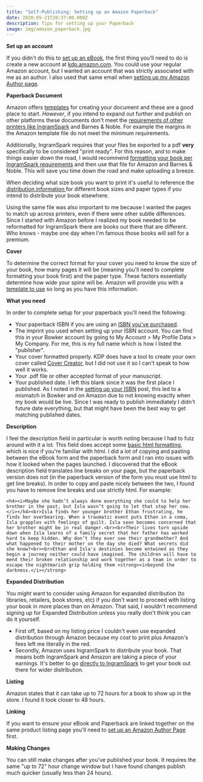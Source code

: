 ```yaml
---
title: "Self-Publishing: Setting up an Amazon Paperback"
date: 2020-05-21T20:37:00.000Z
description: Tips for setting up your Paperback
image: img/amazon_paperback.jpg
---
```

**Set up an account**

If you didn't do this to [set up an eBook](/post/self-publishing-setting-up-an-amazon-ebook/), the first thing you'll need to do is create a new account at [kdp.amazon.com](https://kdp.amazon.com/). You could use your regular Amazon account, but I wanted an account that was strictly associated with me as an author. I also used that same email when [setting up my Amazon Author page](/post/self-publishing-amazon-author-page).

**Paperback Document**

Amazon offers [templates](https://kdp.amazon.com/en_US/help/topic/G201834230) for creating your document and these are a good place to start. *However*, if you intend to expand out further and publish on other platforms these documents don't meet the [requirements of other printers like IngramSpark](https://www.ingramspark.com/hubfs/downloads/file-creation-guide.pdf) and Barnes & Noble. For example the margins in the Amazon template file do not meet the minimum requirements.

Additionally, IngramSpark requires that your files be exported to a pdf **very** specifically to be considered "print ready". For this reason, and to make things easier down the road, I would recommend [formatting your book per IngramSpark requirements](/post/self-publishing-setting-up-an-ingramspark-paperback/) and then use that file for Amazon and Barnes & Noble. This will save you time down the road and make uploading a breeze.

When deciding what size book you want to print it's useful to reference the [distribution information ](https://kdp.amazon.com/en_US/help/topic/GQTT4W3T5AYK7L45)for different book sizes and paper types if you intend to distribute your book elsewhere.

Using the same file was also important to me because I wanted the pages to match up across printers, even if there were other subtle differences. Since I started with Amazon before I realized my book needed to be reformatted for IngramSpark there are books out there that are different. Who knows - maybe one day when I'm famous those books will sell for a premium.

**Cover**

To determine the correct format for your cover you need to know the size of your book, how many pages it will be (meaning you'll need to complete formatting your book first) and the paper type. These factors essentially determine how wide your spine will be. Amazon will provide you with a [template to use](https://kdp.amazon.com/en_US/cover-templates?ref_=kdp_ts_pb_cov) so long as you have this information.

**What you need**

In order to complete setup for your paperback you'll need the following:

* Your paperback ISBN if you are using an [ISBN you've purchased](/post/self-publishing-purchasing-isbns/).
* The imprint you used when setting up your ISBN account. You can find this in your Bowker account by going to My Account > My Profile Data > My Company. For me, this is my full name which is how I listed the "publisher".
* Your cover formatted properly. KDP does have a tool to create your own cover called [Cover Creator](https://kdp.amazon.com/en_US/help/topic/G201113520), but I did not use it so I can't speak to how well it works.
* Your .pdf file or other accepted format of your manuscript.
* Your published date. I left this blank since it was the first place I published. As I noted in the [setting up your ISBN](/post/self-publishing-setting-up-an-isbn/) post, this led to a mismatch in Bowker and on Amazon due to not knowing exactly when my book would be live. Since I was ready to publish immediately I didn't future date everything, but that might have been the best way to get matching published dates.

**Description**

I feel the description field in particular is worth noting because I had to futz around with it a lot. This field does accept some [basic html formatting](https://kdp.amazon.com/en_US/help/topic/G201189630), which is nice if you're familiar with html. I did a lot of copying and pasting between the eBook form and the paperback form and I ran into issues with how it looked when the pages launched. I discovered that the eBook description field translates line breaks on your page, but the paperback version does not (in the paperback version of the form you must use html to get line breaks). In order to copy and paste nicely between the two, I found you have to remove line breaks and use strictly html. For example:

`<h4><i>Maybe she hadn’t always done everything she could to help her brother in the past, but Isla wasn’t going to let that stop her now.</i></h4><br>Isla finds her younger brother Ethan frustrating, he finds her overbearing. When a traumatic event puts Ethan in a coma, Isla grapples with feelings of guilt. Isla soon becomes concerned that her brother might be in real danger.<br><br>Their lives turn upside down when Isla learns of a family secret that her father has worked hard to keep hidden. Why don’t they ever see their grandmother? And what happened to their mother on the day she died? What secrets did she know?<br><br>Ethan and Isla's destinies become entwined as they begin a journey neither could have imagined. The children will have to mend their broken relationship and work together as a team in order to escape the nightmarish grip holding them <strong><i>beyond the darkness.</i></strong>`

**Expanded Distribution**

You *might* want to consider using Amazon for expanded distribution (to libraries, retailers, book stores, etc) if you don't want to proceed with listing your book in more places than on Amazon. That said, I wouldn't recommend signing up for Expanded Distribution unless you really don't think you can do it yourself. 

* First off, based on my listing price I couldn't even use expanded distribution through Amazon because my cost to print plus Amazon's fees left me literally in the red.
* Secondly, Amazon uses IngramSpark to distribute your book. That means both IngramSpark and Amazon are taking a piece of your earnings. It's better to go [directly to IngramSpark](/post/self-publishing-setting-up-an-ingramspark-paperback/) to get your book out there for wider distribution.

**Listing**

Amazon states that it can take up to 72 hours for a book to show up in the store. I found it took closer to 48 hours.

**Linking**

If you want to ensure your eBook and Paperback are linked together on the same product listing page you'll need to [set up an Amazon Author Page](/post/self-publishing-amazon-author-page/) first.

**Making Changes**

You can still make changes after you've published your book. It requires the same "up to 72" hour change window but I have found changes publish much quicker (usually less than 24 hours).